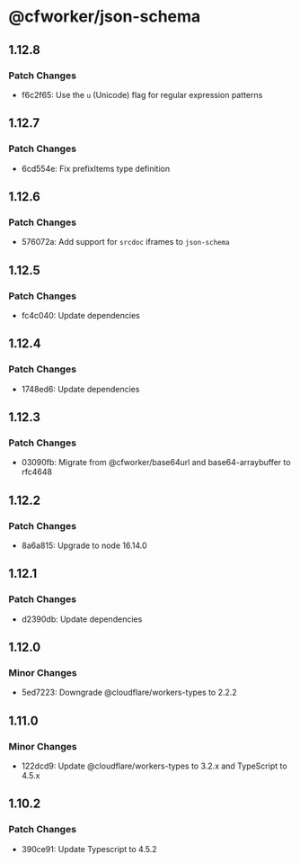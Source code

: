 # @cfworker/json-schema

## 1.12.8

### Patch Changes

- f6c2f65: Use the `u` (Unicode) flag for regular expression patterns

## 1.12.7

### Patch Changes

- 6cd554e: Fix prefixItems type definition

## 1.12.6

### Patch Changes

- 576072a: Add support for `srcdoc` iframes to `json-schema`

## 1.12.5

### Patch Changes

- fc4c040: Update dependencies

## 1.12.4

### Patch Changes

- 1748ed6: Update dependencies

## 1.12.3

### Patch Changes

- 03090fb: Migrate from @cfworker/base64url and base64-arraybuffer to rfc4648

## 1.12.2

### Patch Changes

- 8a6a815: Upgrade to node 16.14.0

## 1.12.1

### Patch Changes

- d2390db: Update dependencies

## 1.12.0

### Minor Changes

- 5ed7223: Downgrade @cloudflare/workers-types to 2.2.2

## 1.11.0

### Minor Changes

- 122dcd9: Update @cloudflare/workers-types to 3.2.x and TypeScript to 4.5.x

## 1.10.2

### Patch Changes

- 390ce91: Update Typescript to 4.5.2
